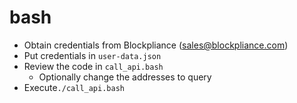# bash
* Obtain credentials from Blockpliance (sales@blockpliance.com)
* Put credentials in ```user-data.json```
* Review the code in ```call_api.bash```
  * Optionally change the addresses to query
* Execute```./call_api.bash```
